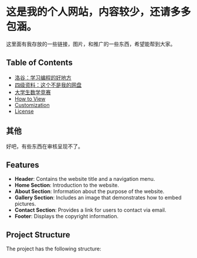 # 这是我的个人网站，内容较少，还请多多包涵。

这里面有我存放的一些链接，图片，和推广的一些东西，希望能帮到大家。

## Table of Contents
- [洛谷：学习编程的好地方](https://www.luogu.com.cn/)
- [四级资料：这个不是我的网盘](pan.quark.cn/s/9a375a2d1ca1)
- [大学生数学竞赛](https://github.com/comegohellokitty/hellotata/blob/main/contest.pdf)
- [How to View](#how-to-view)
- [Customization](#customization)
- [License](#license)
## 其他

好吧，有些东西在审核呈现不了。

## Features

- **Header**: Contains the website title and a navigation menu.
- **Home Section**: Introduction to the website.
- **About Section**: Information about the purpose of the website.
- **Gallery Section**: Includes an image that demonstrates how to embed pictures.
- **Contact Section**: Provides a link for users to contact via email.
- **Footer**: Displays the copyright information.

## Project Structure

The project has the following structure:
